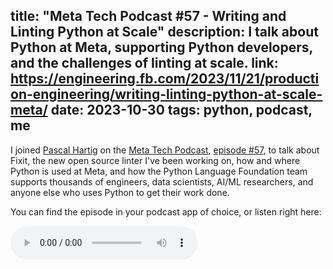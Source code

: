 title: "Meta Tech Podcast #57 - Writing and Linting Python at Scale"
description: I talk about Python at Meta, supporting Python developers, and the challenges of linting at scale.
link: https://engineering.fb.com/2023/11/21/production-engineering/writing-linting-python-at-scale-meta/
date: 2023-10-30
tags: python, podcast, me
---

I joined [Pascal Hartig][passy] on the [Meta Tech Podcast][mtp],
[episode #57][ep], to talk about Fixit, the new open source linter
I've been working on, how and where Python is used at Meta, and how
the Python Language Foundation team supports thousands of engineers,
data scientists, AI/ML researchers, and anyone else who uses Python
to get their work done.

You can find the episode in your podcast app of choice, or listen right here:

<div class="embedshort" height="166px">
    <audio controls="controls" src="https://traffic.libsyn.com/secure/forcedn/insidefacebookmobile/ifbm57_rc3.mp3?dest-id=697379"></audio>
</div>

[passy]: https://www.threads.net/@passy_
[mtp]: https://insidefacebookmobile.libsyn.com/
[ep]: https://insidefacebookmobile.libsyn.com/57-writing-and-linting-python-at-scale
